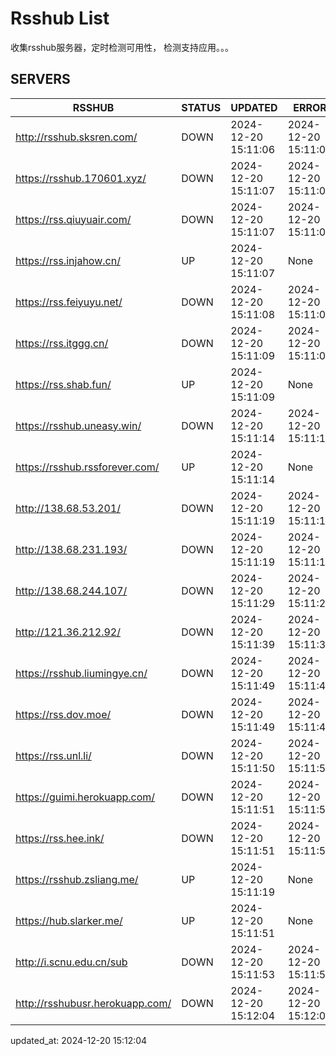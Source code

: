 # Rsshub List

收集rsshub服务器，定时检测可用性， 检测支持应用。。。


## SERVERS

|  RSSHUB   | STATUS  | UPDATED  | ERROR  | TWITTER |  
|  ----  | ----  | ----  | ----  | ---- |  
| http://rsshub.sksren.com/ | DOWN | 2024-12-20 15:11:06 | 2024-12-20 15:11:06 |  
| https://rsshub.170601.xyz/ | DOWN | 2024-12-20 15:11:07 | 2024-12-20 15:11:07 |  
| https://rss.qiuyuair.com/ | DOWN | 2024-12-20 15:11:07 | 2024-12-20 15:11:07 |  
| https://rss.injahow.cn/ | UP | 2024-12-20 15:11:07 | None ||  
| https://rss.feiyuyu.net/ | DOWN | 2024-12-20 15:11:08 | 2024-12-20 15:11:08 |  
| https://rss.itggg.cn/ | DOWN | 2024-12-20 15:11:09 | 2024-12-20 15:11:09 |  
| https://rss.shab.fun/ | UP | 2024-12-20 15:11:09 | None ||  
| https://rsshub.uneasy.win/ | DOWN | 2024-12-20 15:11:14 | 2024-12-20 15:11:14 |  
| https://rsshub.rssforever.com/ | UP | 2024-12-20 15:11:14 | None ||  
| http://138.68.53.201/ | DOWN | 2024-12-20 15:11:19 | 2024-12-20 15:11:19 |  
| http://138.68.231.193/ | DOWN | 2024-12-20 15:11:19 | 2024-12-20 15:11:19 |  
| http://138.68.244.107/ | DOWN | 2024-12-20 15:11:29 | 2024-12-20 15:11:29 |  
| http://121.36.212.92/ | DOWN | 2024-12-20 15:11:39 | 2024-12-20 15:11:39 |  
| https://rsshub.liumingye.cn/ | DOWN | 2024-12-20 15:11:49 | 2024-12-20 15:11:49 |  
| https://rss.dov.moe/ | DOWN | 2024-12-20 15:11:49 | 2024-12-20 15:11:49 |  
| https://rss.unl.li/ | DOWN | 2024-12-20 15:11:50 | 2024-12-20 15:11:50 |  
| https://guimi.herokuapp.com/ | DOWN | 2024-12-20 15:11:51 | 2024-12-20 15:11:51 |  
| https://rss.hee.ink/ | DOWN | 2024-12-20 15:11:51 | 2024-12-20 15:11:51 |  
| https://rsshub.zsliang.me/ | UP | 2024-12-20 15:11:19 | None |OK|  
| https://hub.slarker.me/ | UP | 2024-12-20 15:11:51 | None ||  
| http://i.scnu.edu.cn/sub | DOWN | 2024-12-20 15:11:53 | 2024-12-20 15:11:53 |  
| http://rsshubusr.herokuapp.com/ | DOWN | 2024-12-20 15:12:04 | 2024-12-20 15:12:04 |  
  

updated_at: 2024-12-20 15:12:04  
